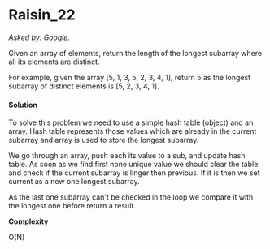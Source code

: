 # Raisin_22

*Asked by: Google.*

Given an array of elements, return the length of the longest subarray where all its elements are distinct.

For example, given the array [5, 1, 3, 5, 2, 3, 4, 1], return 5 as the longest subarray of distinct elements is [5, 2, 3, 4, 1].

#### Solution

To solve this problem we need to use a simple hash table (object) and an array. Hash table represents those values which are already in the current subarray and array is used to store the longest subarray.

We go through an array, push each its value to a sub, and update hash table. As soon as we find first none unique value we should clear the table and check if the current subarray is linger then previous. If it is then we set current as a new one longest subarray. 

As the last one subarray can't be checked in the loop we compare it with the longest one before return a result.

**Сomplexity** 

O(N)